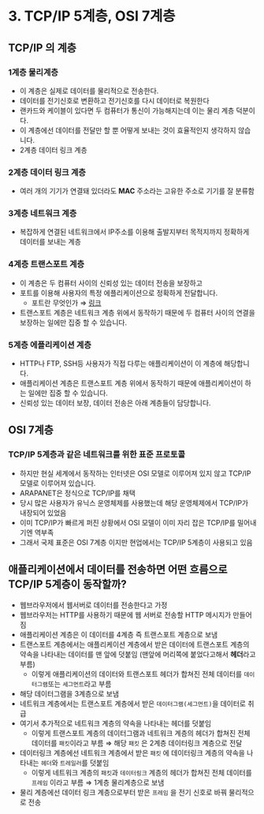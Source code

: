 # 3. TCP/IP 5계층, OSI 7계층

## TCP/IP 의 계층

### 1계층 물리계층

- 이 계층은 실제로 데이터를 물리적으로 전송한다.
- 데이터를 전기신호로 변환하고 전기신호를 다시 데이터로 복원한다
- 랜카드와 케이블이 있다면 두 컴퓨터가 통신이 가능해지는데 이는 물리 계층 덕분이다.
- 이 계층에선 데이터를 전달만 할 뿐 어떻게 보내는 것이 효율적인지 생각하지 않습니다.
- 2계층 데이터 링크 계층

### 2계층 데이터 링크 계층

- 여러 개의 기기가 연결돼 있더라도 **MAC** 주소라는 고유한 주소로 기기를 잘 분류함

### 3계층 네트워크 계층

- 복잡하게 연결된 네트워크에서 IP주소를 이용해 출발지부터 목적지까지 정확하게 데이터를 보내는 계층

### 4계층 트랜스포트 계층

- 이 계층은 두 컴퓨터 사이의 신뢰성 있는 데이터 전송을 보장하고
- 포트를 이용해 사용자의 특정 에플리케이션으로 정확하게 전달합니다.
  - 포트란 무엇인가 ⇒ [링크](https://velog.io/@yeahg_dev/%ED%8F%AC%ED%8A%B8port%EB%8A%94-%EC%99%9C-%ED%95%84%EC%9A%94%ED%95%A0%EA%B9%8C)
- 트랜스포트 계층은 네트워크 계층 위에서 동작하기 때문에 두 컴퓨터 사이의 연결을 보장하는 일에만 집중 할 수 있습니다.

### 5계층 에플리케이션 계층

- HTTP나 FTP, SSH등 사용자가 직접 다루는 애플리케이션이 이 계층에 해당합니다.
- 애플리케이션 계층은 트랜스포트 계층 위에서 동작하기 때문에 애플리케이션이 하는 일에만 집중 할 수 있습니다.
- 신뢰성 있는 데이터 보장, 데이터 전송은 아래 계층들이 담당합니다.

## OSI 7계층

### TCP/IP 5계층과 같은 네트워크를 위한 표준 프로토콜

- 하지만 현실 세계에서 동작하는 인터넷은 OSI 모델로 이루어져 있지 않고 TCP/IP 모델로 이루어져 있습니다.
- ARAPANET은 정식으로 TCP/IP를 채택
- 당시 많은 사용자가 유닉스 운영체제를 사용했는데 해당 운영체제에서 TCP/IP가 내장되어 있었음
- 이미 TCP/IP가 빠르게 퍼진 상황에서 OSI 모델이 이미 자리 잡은 TCP/IP를 밀어내기엔 역부족
- 그래서 국제 표준은 OSI 7계층 이지만 현업에서는 TCP/IP 5계층이 사용되고 있음

## 애플리케이션에서 데이터를 전송하면 어떤 흐름으로 TCP/IP 5계층이 동작할까?

- 웹브라우저에서 웹서버로 데이터를 전송한다고 가정
- 웹브라우저는 HTTP를 사용하기 때문에 웹 서버로 전송할 HTTP 메시지가 만들어짐
- 애플리케이션 계층은 이 데이터를 4계층 즉 트랜스포트 계층으로 보냄
- 트랜스포트 계층에서는 애플리케이션 계층에서 받은 데이터에 트랜스포트 계층의 약속을 나타내는 데이터를 맨 앞에 덧붙임 (맨앞에 머리쪽에 붙었다고해서 **헤더**라고 부름)
  - 이렇게 애플리케이션의 데이터와 트랜스포트 헤더가 합쳐진 전체 데이터를 `데이터그램`또는 `세그먼트`라고 부름
- 해당 데이터그램을 3계층으로 보냄
- 네트워크 계층에서는 트랜스포트 계층에서 받은 `데이터그램(세그먼트)`을 데이터로 취급
- 여기서 추가적으로 네트워크 계층의 약속을 나타내는 헤더를 덧붙임
  - 이렇게 트랜스포트 계층의 데이터그램과 네트워크 계층의 헤더가 합쳐진 전체 데이터를 `패킷`이라고 부름 ⇒ 해당 `패킷` 은 2계층 데이터링크 계층으로 전달
- 데이터링크 계층에선 네트워크 계층에서 받은 `패킷` 에 데이터링크 계층의 약속을 나타내는 `헤더`와 `트레일러`를 덧붙임
  - 이렇게 네트워크 계층의 `패킷`과 `데이터링크` 계층의 헤더가 합쳐진 전체 데이터를 `프레임` 이라고 부름 ⇒ 1계층 물리계층으로 보냄
- 물리 계층에선 데이터 링크 계층으로부터 받은 `프레임` 을 전기 신호로 바꿔 물리적으로 전송
